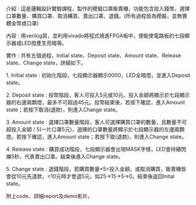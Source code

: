 <p>介紹 : 這是邏輯設計實驗課程，製作的模擬口罩販賣機，功能包含投入錢幣，選擇口罩數量、購買口罩、取消購買、賣出口罩、退錢。(所有過程皆為模擬，並無實體金幣或口罩)<p>
<p>內容 : 用verilog寫，並利用vivado將程式燒進FPGA板中，便能使電路板的七段顯示器或LED燈產生亮暗等。<p>
<p>實作 : 共有五個過程，Initial state、Deposit state、Amount state、Release state、Change state，詳細如下。<p>
<p>1. Initial state : 初始化階段，七段顯示器顯示0000，LED全暗燈，並進入Deposit state。<p>
<p>2. Deposit state : 投幣階段，客人可投入5元或10元，投入金額將顯示於七段顯示器的右邊兩顆燈，最多不可超過45元。投幣結束後，若按下確認，進入Amount state；若按下取消(退款)，則進入Change state。<p>
<p>3. Amount state : 選擇口罩數量階段，客人可選擇購買口罩的數量，且數量不可超投入金額 / 5(一片口罩5元)，選擇的口罩數量將顯示於七段顯示器的左邊兩顆燈。若按下確認，進入Amount state；若按下取(退款)，則進入Change state。<p>
<p>4. Release state : 購買成功階段，七段顯示器會出現MASK字樣，LED會持續閃爍5秒，代表賣出口罩。結束後進入Change state。<p>
<p>5. Change state : 退錢階段，若購買數量*5<投入金額，或取消購買，販賣機皆會從10元先退款，<10元時才會退5元，如25->15->5->0。結束後返回Inital state。<p>
<p>附上code、詳細report及demo影片。<p>
